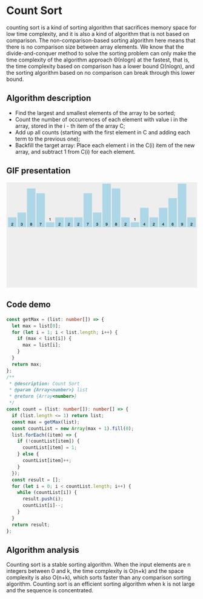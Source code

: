 # Count Sort

counting sort is a kind of sorting algorithm that sacrifices memory space for low time complexity, and it is also a kind of algorithm that is not based on comparison. The non-comparison-based sorting algorithm here means that there is no comparison size between array elements. We know that the divide-and-conquer method to solve the sorting problem can only make the time complexity of the algorithm approach Θ(nlogn) at the fastest, that is, the time complexity based on comparison has a lower bound Ω(nlog⁡n), and the sorting algorithm based on no comparison can break through this lower bound.

## Algorithm description

- Find the largest and smallest elements of the array to be sorted;
- Count the number of occurrences of each element with value i in the array, stored in the i - th item of the array C;
- Add up all counts (starting with the first element in C and adding each term to the previous one);
- Backfill the target array: Place each element i in the C(i) item of the new array, and subtract 1 from C(i) for each element.

## GIF presentation

![Count Sort](../../../../../assets/ranuts/sort/count.gif)

## Code demo

```ts
const getMax = (list: number[]) => {
  let max = list[0];
  for (let i = 1; i < list.length; i++) {
    if (max < list[i]) {
      max = list[i];
    }
  }
  return max;
};
/**
 * @description: Count Sort
 * @param {Array<number>} list
 * @return {Array<number>}
 */
const count = (list: number[]): number[] => {
  if (list.length <= 1) return list;
  const max = getMax(list);
  const countList = new Array(max + 1).fill(0);
  list.forEach((item) => {
    if (!countList[item]) {
      countList[item] = 1;
    } else {
      countList[item]++;
    }
  });
  const result = [];
  for (let i = 0; i < countList.length; i++) {
    while (countList[i]) {
      result.push(i);
      countList[i]--;
    }
  }
  return result;
};
```

## Algorithm analysis

Counting sort is a stable sorting algorithm. When the input elements are n integers between 0 and k, the time complexity is O(n+k) and the space complexity is also O(n+k), which sorts faster than any comparison sorting algorithm. Counting sort is an efficient sorting algorithm when k is not large and the sequence is concentrated.

